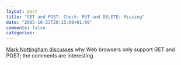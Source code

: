 ```yaml
---
layout: post
title: "GET and POST: Check; PUT and DELETE: Missing"
date: "2005-10-23T20:15:00+01:00"
comments: false
categories: 
---
```


<p><a href="http://www.mnot.net/blog/2005/10/22/get_post">Mark Nottingham discusses</a> why Web browsers only support GET and POST; the comments are interesting.</p>


